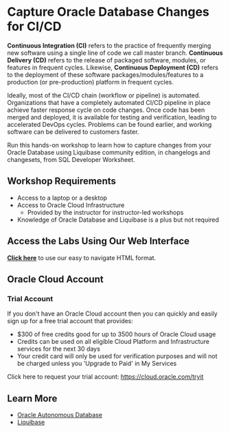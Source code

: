 # Capture Oracle Database Changes for CI/CD

**Continuous Integration (CI)** refers to the practice of frequently merging new software using a single line of code we call master branch. **Continuous Delivery (CD)** refers to the release of packaged software, modules, or features in frequent cycles. Likewise, **Continuous Deployment (CD)** refers to the deployment of these software packages/modules/features to a production (or pre-production) platform in frequent cycles.

Ideally, most of the CI/CD chain (workflow or pipeline) is automated. Organizations that have a completely automated CI/CD pipeline in place achieve faster response cycle on code changes. Once code has been merged and deployed, it is available for testing and verification, leading to accelerated DevOps cycles. Problems can be found earlier, and working software can be delivered to customers faster.

Run this hands-on workshop to learn how to capture changes from your Oracle Database using Liquibase community edition, in changelogs and changesets, from SQL Developer Worksheet.

## Workshop Requirements

* Access to a laptop or a desktop
* Access to Oracle Cloud Infrastructure
    * Provided by the instructor for instructor-led workshops
* Knowledge of Oracle Database and Liquibase is a plus but not required

## Access the Labs Using Our Web Interface

**[Click here](https://oracle-livelabs.github.io/developer/sqldev-cicd-liquibase/index.html)** to use our easy to navigate HTML format.

## Oracle Cloud Account

### Trial Account

If you don't have an Oracle Cloud account then you can quickly and easily sign up for a free trial account that provides:
- $300 of free credits good for up to 3500 hours of Oracle Cloud usage
- Credits can be used on all eligible Cloud Platform and Infrastructure services for the next 30 days
- Your credit card will only be used for verification purposes and will not be charged unless you 'Upgrade to Paid' in My Services

Click here to request your trial account: https://cloud.oracle.com/tryit

## Learn More

- [Oracle Autonomous Database](https://www.oracle.com/autonomous-database/)
- [Liquibase](https://www.liquibase.com/)


